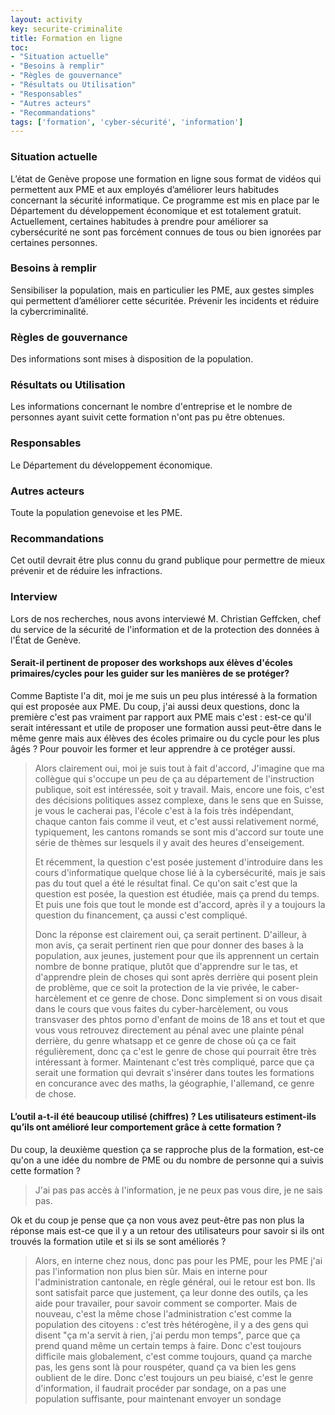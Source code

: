 ```yaml
---
layout: activity
key: securite-criminalite
title: Formation en ligne
toc:
- "Situation actuelle"
- "Besoins à remplir"
- "Règles de gouvernance"
- "Résultats ou Utilisation"
- "Responsables"
- "Autres acteurs"
- "Recommandations"
tags: ['formation', 'cyber-sécurité', 'information']
---
```


### Situation actuelle

L’état de Genève propose une formation en ligne sous format de vidéos qui permettent aux PME et aux employés d’améliorer leurs habitudes concernant la sécurité informatique. Ce programme est mis en place par le Département du développement économique et est totalement gratuit.
Actuellement, certaines habitudes à prendre pour améliorer sa cybersécurité ne sont pas forcément connues de tous ou bien ignorées par certaines personnes.

### Besoins à remplir

Sensibiliser la population, mais en particulier les PME, aux gestes simples qui permettent d’améliorer cette sécuritée. Prévenir les incidents et réduire la cybercriminalité.

### Règles de gouvernance

Des informations sont mises à disposition de la population.

### Résultats ou Utilisation

Les informations concernant le nombre d'entreprise et le nombre de personnes ayant suivit cette formation n'ont pas pu être obtenues.

### Responsables

Le Département du développement économique.

### Autres acteurs

Toute la population genevoise et les PME.

### Recommandations

Cet outil devrait être plus connu du grand publique pour permettre de mieux prévenir et de réduire les infractions.

### Interview
Lors de nos recherches, nous avons interviewé M. Christian Geffcken, chef du service de la sécurité de l'information et de la protection des données à l'État de Genève.

#### Serait-il pertinent de proposer des workshops aux élèves d'écoles primaires/cycles pour les guider sur les manières de se protéger?
Comme Baptiste l'a dit, moi je me suis un peu plus intéressé à la formation qui est proposée aux PME. Du coup, j'ai aussi deux questions, donc la première c'est pas vraiment par rapport aux PME mais c'est : est-ce qu'il serait intéressant et utile de proposer une formation aussi peut-être dans le même genre mais aux élèves des écoles primaire ou du cycle pour les plus âgés ? Pour pouvoir les former et leur apprendre à ce protéger aussi.

> Alors clairement oui, moi je suis tout à fait d'accord, J'imagine que ma collègue qui s'occupe un peu de ça au département de l'instruction publique, soit est intéressée, soit y travail. Mais, encore une fois, c'est des décisions politiques assez complexe, dans le sens que en Suisse, je vous le cacherai pas, l'école c'est à la fois très indépendant, chaque canton fais comme il veut, et c'est aussi relativement normé, typiquement, les cantons romands se sont mis d'accord sur toute une série de thèmes sur lesquels il y avait des heures d'enseigement. 
>
> Et récemment, la question c'est posée justement d'introduire dans les cours d'informatique quelque chose lié à la cybersécurité, mais je sais pas du tout quel a été le résultat final. Ce qu'on sait c'est que la question est posée, la question est étudiée, mais ça prend du temps. Et puis une fois que tout le monde est d'accord, après il y a toujours la question du financement, ça aussi c'est compliqué.
>
> Donc la réponse est clairement oui, ça serait pertinent. D'ailleur, à mon avis, ça serait pertinent rien que pour donner des bases à la population, aux jeunes, justement pour que ils apprennent un certain nombre de bonne pratique, plutôt que d'apprendre sur le tas, et d'apprendre plein de choses qui sont après derrière qui posent plein de problème, que ce soit la protection de la vie privée, le caber-harcèlement et ce genre de chose. Donc simplement si on vous disait dans le cours que vous faites du cyber-harcèlement, ou vous transvaser des phtos porno d'enfant de moins de 18 ans et tout et que vous vous retrouvez directement au pénal avec une plainte pénal derrière, du genre whatsapp et ce genre de chose où ça ce fait régulièrement, donc ça c'est le genre de chose qui pourrait être très intéressant à former. Maintenant c'est très compliqué, parce que ça serait une formation qui devrait s'insérer dans toutes les formations en concurance avec des maths, la géographie, l'allemand, ce genre de chose.

#### L’outil a-t-il été beaucoup utilisé (chiffres) ? Les utilisateurs estiment-ils qu’ils ont amélioré leur comportement grâce à cette formation ?
Du coup, la deuxième question ça se rapproche plus de la formation, est-ce qu'on a une idée du nombre de PME ou du nombre de personne qui a suivis cette formation ? 

> J'ai pas pas accès à l'information, je ne peux pas vous dire, je ne sais pas.

Ok et du coup je pense que ça non vous avez peut-être pas non plus la réponse mais est-ce que il y a un retour des utilisateurs pour savoir si ils ont trouvés la formation utile et si ils se sont améliorés ?

> Alors, en interne chez nous, donc pas pour les PME, pour les PME j'ai pas l'information non plus bien sûr. Mais en interne pour l'administration cantonale, en règle général, oui le retour est bon. Ils sont satisfait parce que justement, ça leur donne des outils, ça les aide pour travailer, pour savoir comment se comporter. Mais de nouveau, c'est la même chose l'administration c'est comme la population des citoyens : c'est très hétérogène, il y a des gens qui disent "ça m'a servit à rien, j'ai perdu mon temps", parce que ça prend quand même un certain temps à faire. Donc c'est toujours difficile mais globalement, c'est comme toujours, quand ça marche pas, les gens sont là pour rouspéter, quand ça va bien les gens oublient de le dire. Donc c'est toujours un peu biaisé, c'est le genre d'information, il faudrait procéder par sondage, on a pas une population suffisante, pour maintenant envoyer un sondage